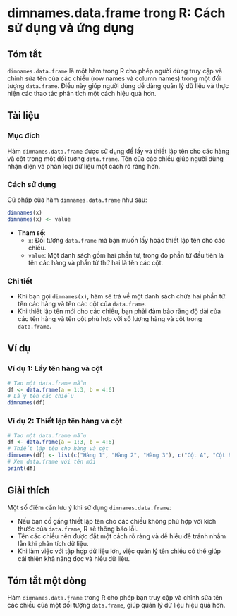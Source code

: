 <!--
Meta Description: # dimnames.data.frame trong R: Cách sử dụng và ứng dụng ## Tóm tắt `dimnames.data.frame` là một hàm trong R cho phép người dùng truy cập và chỉnh sửa ...
Meta Keywords: tên, data, frame, các, một
-->

# dimnames.data.frame trong R: Cách sử dụng và ứng dụng

## Tóm tắt
`dimnames.data.frame` là một hàm trong R cho phép người dùng truy cập và chỉnh sửa tên của các chiều (row names và column names) trong một đối tượng `data.frame`. Điều này giúp người dùng dễ dàng quản lý dữ liệu và thực hiện các thao tác phân tích một cách hiệu quả hơn.

## Tài liệu
### Mục đích
Hàm `dimnames.data.frame` được sử dụng để lấy và thiết lập tên cho các hàng và cột trong một đối tượng `data.frame`. Tên của các chiều giúp người dùng nhận diện và phân loại dữ liệu một cách rõ ràng hơn.

### Cách sử dụng
Cú pháp của hàm `dimnames.data.frame` như sau:

```R
dimnames(x)
dimnames(x) <- value
```

- **Tham số**:
  - `x`: Đối tượng `data.frame` mà bạn muốn lấy hoặc thiết lập tên cho các chiều.
  - `value`: Một danh sách gồm hai phần tử, trong đó phần tử đầu tiên là tên các hàng và phần tử thứ hai là tên các cột.

### Chi tiết
- Khi bạn gọi `dimnames(x)`, hàm sẽ trả về một danh sách chứa hai phần tử: tên các hàng và tên các cột của `data.frame`.
- Khi thiết lập tên mới cho các chiều, bạn phải đảm bảo rằng độ dài của các tên hàng và tên cột phù hợp với số lượng hàng và cột trong `data.frame`.

## Ví dụ
### Ví dụ 1: Lấy tên hàng và cột
```R
# Tạo một data.frame mẫu
df <- data.frame(a = 1:3, b = 4:6)
# Lấy tên các chiều
dimnames(df)
```

### Ví dụ 2: Thiết lập tên hàng và cột
```R
# Tạo một data.frame mẫu
df <- data.frame(a = 1:3, b = 4:6)
# Thiết lập tên cho hàng và cột
dimnames(df) <- list(c("Hàng 1", "Hàng 2", "Hàng 3"), c("Cột A", "Cột B"))
# Xem data.frame với tên mới
print(df)
```

## Giải thích
Một số điểm cần lưu ý khi sử dụng `dimnames.data.frame`:
- Nếu bạn cố gắng thiết lập tên cho các chiều không phù hợp với kích thước của `data.frame`, R sẽ thông báo lỗi.
- Tên các chiều nên được đặt một cách rõ ràng và dễ hiểu để tránh nhầm lẫn khi phân tích dữ liệu.
- Khi làm việc với tập hợp dữ liệu lớn, việc quản lý tên chiều có thể giúp cải thiện khả năng đọc và hiểu dữ liệu.

## Tóm tắt một dòng
Hàm `dimnames.data.frame` trong R cho phép bạn truy cập và chỉnh sửa tên các chiều của một đối tượng `data.frame`, giúp quản lý dữ liệu hiệu quả hơn.
